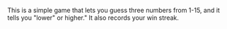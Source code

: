 This is a simple game that lets you guess three numbers from 1-15, and it tells you "lower" or higher." It also records your win streak.